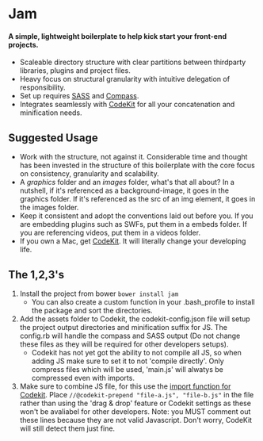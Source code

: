 # Jam
 
#### A simple, lightweight boilerplate to help kick start your front-end projects.
 
* Scaleable directory structure with clear partitions between thirdparty libraries, plugins and project files.
* Heavy focus on structural granularity with intuitive delegation of responsibility.
* Set up requires [SASS](http://sass-lang.com/) and [Compass](http://compass-style.org/).
* Integrates seamlessly with [CodeKit](http://incident57.com/codekit/) for all your concatenation and minification needs.
 
## Suggested Usage
 
* Work with the structure, not against it. Considerable time and thought has been invested in the structure of this boilerplate with the core focus on consistency, granularity and scalability.
* A *graphics* folder and an *images* folder, what's that all about? In a nutshell, if it's referenced as a background-image, it goes in the graphics folder. If it's referenced as the src of an img element, it goes in the images folder.
* Keep it consistent and adopt the conventions laid out before you. If you are embedding plugins such as SWFs, put them in a embeds folder. If you are referencing videos, put them in a videos folder.
* If you own a Mac, get [CodeKit](http://incident57.com/codekit/). It will literally change your developing life.

## The 1,2,3's

1. Install the project from bower ``bower install jam``
	* You can also create a custom function in your .bash_profile to install the package and sort the directories.
2. Add the assets folder to Codekit, the codekit-config.json file will setup the project output directories and minification suffix for JS. The config.rb will handle the compass and SASS output (Do not change these files as they will be required for other developers setups).
	* Codekit has not yet got the ability to not compile all JS, so when adding JS make sure to set it to not 'compile directly'. Only compress files which will be used, 'main.js' will alwatys be compressed even with imports.
3. Make sure to combine JS file, for this use the [import function for Codekit](http://incident57.com/codekit/help.php#help-imports). Place ``//@codekit-prepend "file-a.js", "file-b.js"`` in the file rather than using the 'drag & drop' feature or Codekit settings as these won't be avaliabel for other developers. Note: you MUST comment out these lines because they are not valid Javascript. Don't worry, CodeKit will still detect them just fine.
